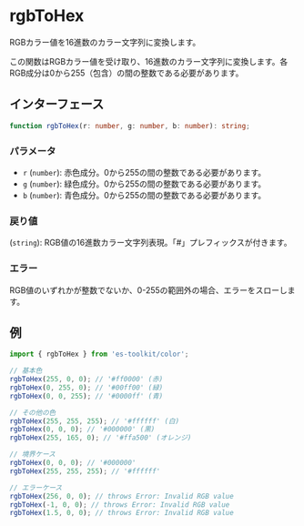 # rgbToHex

RGBカラー値を16進数のカラー文字列に変換します。

この関数はRGBカラー値を受け取り、16進数のカラー文字列に変換します。各RGB成分は0から255（包含）の間の整数である必要があります。

## インターフェース

```typescript
function rgbToHex(r: number, g: number, b: number): string;
```

### パラメータ

- `r` (`number`): 赤色成分。0から255の間の整数である必要があります。
- `g` (`number`): 緑色成分。0から255の間の整数である必要があります。
- `b` (`number`): 青色成分。0から255の間の整数である必要があります。

### 戻り値

(`string`): RGB値の16進数カラー文字列表現。「#」プレフィックスが付きます。

### エラー

RGB値のいずれかが整数でないか、0-255の範囲外の場合、エラーをスローします。

## 例

```typescript
import { rgbToHex } from 'es-toolkit/color';

// 基本色
rgbToHex(255, 0, 0); // '#ff0000' (赤)
rgbToHex(0, 255, 0); // '#00ff00' (緑)
rgbToHex(0, 0, 255); // '#0000ff' (青)

// その他の色
rgbToHex(255, 255, 255); // '#ffffff' (白)
rgbToHex(0, 0, 0); // '#000000' (黒)
rgbToHex(255, 165, 0); // '#ffa500' (オレンジ)

// 境界ケース
rgbToHex(0, 0, 0); // '#000000'
rgbToHex(255, 255, 255); // '#ffffff'

// エラーケース
rgbToHex(256, 0, 0); // throws Error: Invalid RGB value
rgbToHex(-1, 0, 0); // throws Error: Invalid RGB value
rgbToHex(1.5, 0, 0); // throws Error: Invalid RGB value
```
